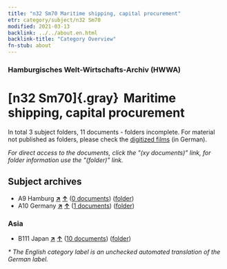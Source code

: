 ```yaml
---
title: "n32 Sm70 Maritime shipping, capital procurement"
etr: category/subject/n32 Sm70
modified: 2021-03-13
backlink: ../../about.en.html
backlink-title: "Category Overview"
fn-stub: about
---
```


### Hamburgisches Welt-Wirtschafts-Archiv (HWWA)
# [n32 Sm70]{.gray}&#8201; Maritime shipping, capital procurement&#160; 





In total 3 subject folders, 11 documents - folders incomplete.
For material not published as folders, please check the [digitized films](/film/h1_sh) (in German).

_For direct access to the documents, click the "(xy documents)" link, for folder information use the "(folder)" link._

## Subject archives


- A9 Hamburg [**&nearr;**](../../../geo/i/140905/about.en.html "Hamburg (all folders)") [**&uarr;**](../../../geo/about.en.html#A9 "Country category system") (<a href="https://pm20.zbw.eu/dfgview/sh/140905,145618" title="about: Hamburg : Maritime shipping, capital procurement" target="_blank">0 documents</a>) ([folder](http://purl.org/pressemappe20/folder/sh/140905,145618))
- A10 Germany [**&nearr;**](../../../geo/i/126128/about.en.html "Germany (all folders)") [**&uarr;**](../../../geo/about.en.html#A10 "Country category system") (<a href="https://pm20.zbw.eu/dfgview/sh/126128,145618" title="about: Germany : Maritime shipping, capital procurement" target="_blank">1 documents</a>) ([folder](http://purl.org/pressemappe20/folder/sh/126128,145618))

### Asia

- B111 Japan [**&nearr;**](../../../geo/i/141272/about.en.html "Japan (all folders)") [**&uarr;**](../../../geo/about.en.html#B111 "Country category system") (<a href="https://pm20.zbw.eu/dfgview/sh/141272,145618" title="about: Japan : Maritime shipping, capital procurement" target="_blank">10 documents</a>) ([folder](http://purl.org/pressemappe20/folder/sh/141272,145618))


_* The English category label is an unchecked automated translation of the German label._

